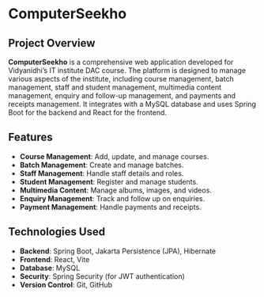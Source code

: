# ComputerSeekho

## Project Overview

**ComputerSeekho** is a comprehensive web application developed for Vidyanidhi’s IT institute DAC course. The platform is designed to manage various aspects of the institute, including course management, batch management, staff and student management, multimedia content management, enquiry and follow-up management, and payments and receipts management. It integrates with a MySQL database and uses Spring Boot for the backend and React for the frontend.

## Features

- **Course Management**: Add, update, and manage courses.
- **Batch Management**: Create and manage batches.
- **Staff Management**: Handle staff details and roles.
- **Student Management**: Register and manage students.
- **Multimedia Content**: Manage albums, images, and videos.
- **Enquiry Management**: Track and follow up on enquiries.
- **Payment Management**: Handle payments and receipts.

## Technologies Used

- **Backend**: Spring Boot, Jakarta Persistence (JPA), Hibernate
- **Frontend**: React, Vite
- **Database**: MySQL
- **Security**: Spring Security (for JWT authentication)
- **Version Control**: Git, GitHub
